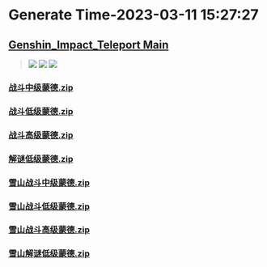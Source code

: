 # Generate Time-2023-03-11 15:27:27

## [Genshin_Impact_Teleport Main](https://github.com/Sam5440/Genshin_Impact_Teleport)

>![](https://komarev.com/ghpvc/?username=done439)
>![](https://komarev.com/ghpvc/?username=done438)
>![](https://komarev.com/ghpvc/?username=done437)

### [战斗中级蒙德.zip](https://raw.githubusercontent.com/Sam5440/Genshin_Impact_Teleport/download/OptimizationCollectionPackage/Auto-Teleport_byA9FM%2826_01_2023%29/ALL%20CHESTS/Generate%20Chest/%E8%92%99%E5%BE%B7/%E6%88%98%E6%96%97%E4%B8%AD%E7%BA%A7%E8%92%99%E5%BE%B7.zip)

### [战斗低级蒙德.zip](https://raw.githubusercontent.com/Sam5440/Genshin_Impact_Teleport/download/OptimizationCollectionPackage/Auto-Teleport_byA9FM%2826_01_2023%29/ALL%20CHESTS/Generate%20Chest/%E8%92%99%E5%BE%B7/%E6%88%98%E6%96%97%E4%BD%8E%E7%BA%A7%E8%92%99%E5%BE%B7.zip)

### [战斗高级蒙德.zip](https://raw.githubusercontent.com/Sam5440/Genshin_Impact_Teleport/download/OptimizationCollectionPackage/Auto-Teleport_byA9FM%2826_01_2023%29/ALL%20CHESTS/Generate%20Chest/%E8%92%99%E5%BE%B7/%E6%88%98%E6%96%97%E9%AB%98%E7%BA%A7%E8%92%99%E5%BE%B7.zip)

### [解谜低级蒙德.zip](https://raw.githubusercontent.com/Sam5440/Genshin_Impact_Teleport/download/OptimizationCollectionPackage/Auto-Teleport_byA9FM%2826_01_2023%29/ALL%20CHESTS/Generate%20Chest/%E8%92%99%E5%BE%B7/%E8%A7%A3%E8%B0%9C%E4%BD%8E%E7%BA%A7%E8%92%99%E5%BE%B7.zip)

### [雪山战斗中级蒙德.zip](https://raw.githubusercontent.com/Sam5440/Genshin_Impact_Teleport/download/OptimizationCollectionPackage/Auto-Teleport_byA9FM%2826_01_2023%29/ALL%20CHESTS/Generate%20Chest/%E8%92%99%E5%BE%B7/%E9%9B%AA%E5%B1%B1%E6%88%98%E6%96%97%E4%B8%AD%E7%BA%A7%E8%92%99%E5%BE%B7.zip)

### [雪山战斗低级蒙德.zip](https://raw.githubusercontent.com/Sam5440/Genshin_Impact_Teleport/download/OptimizationCollectionPackage/Auto-Teleport_byA9FM%2826_01_2023%29/ALL%20CHESTS/Generate%20Chest/%E8%92%99%E5%BE%B7/%E9%9B%AA%E5%B1%B1%E6%88%98%E6%96%97%E4%BD%8E%E7%BA%A7%E8%92%99%E5%BE%B7.zip)

### [雪山战斗高级蒙德.zip](https://raw.githubusercontent.com/Sam5440/Genshin_Impact_Teleport/download/OptimizationCollectionPackage/Auto-Teleport_byA9FM%2826_01_2023%29/ALL%20CHESTS/Generate%20Chest/%E8%92%99%E5%BE%B7/%E9%9B%AA%E5%B1%B1%E6%88%98%E6%96%97%E9%AB%98%E7%BA%A7%E8%92%99%E5%BE%B7.zip)

### [雪山解谜低级蒙德.zip](https://raw.githubusercontent.com/Sam5440/Genshin_Impact_Teleport/download/OptimizationCollectionPackage/Auto-Teleport_byA9FM%2826_01_2023%29/ALL%20CHESTS/Generate%20Chest/%E8%92%99%E5%BE%B7/%E9%9B%AA%E5%B1%B1%E8%A7%A3%E8%B0%9C%E4%BD%8E%E7%BA%A7%E8%92%99%E5%BE%B7.zip)

